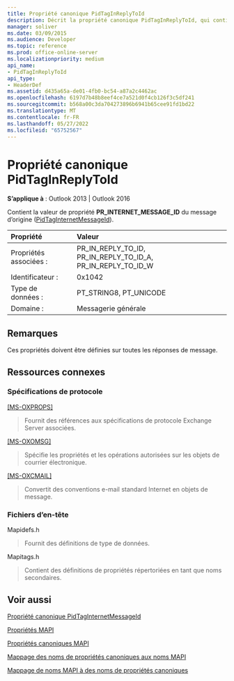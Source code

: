 ```yaml
---
title: Propriété canonique PidTagInReplyToId
description: Décrit la propriété canonique PidTagInReplyToId, qui contient la valeur de propriété PR_INTERNET_MESSAGE_ID (PidTagInternetMessageId) du message d’origine.
manager: soliver
ms.date: 03/09/2015
ms.audience: Developer
ms.topic: reference
ms.prod: office-online-server
ms.localizationpriority: medium
api_name:
- PidTagInReplyToId
api_type:
- HeaderDef
ms.assetid: d435a65a-de01-4fb0-bc54-a87a2c4462ac
ms.openlocfilehash: 6197d7b48b8eef4ce7a521d0f4cb126f3c5df241
ms.sourcegitcommit: b568a00c3da704273896b6941b65cee91fd1bd22
ms.translationtype: MT
ms.contentlocale: fr-FR
ms.lasthandoff: 05/27/2022
ms.locfileid: "65752567"
---
```

# <a name="pidtaginreplytoid-canonical-property"></a>Propriété canonique PidTagInReplyToId

  
  
**S’applique à** : Outlook 2013 | Outlook 2016 
  
Contient la valeur de propriété **PR_INTERNET_MESSAGE_ID** du message d’origine ([PidTagInternetMessageId](pidtaginternetmessageid-canonical-property.md)).
  
|Propriété|Valeur|
|:-----|:-----|
|Propriétés associées :  <br/> |PR_IN_REPLY_TO_ID, PR_IN_REPLY_TO_ID_A, PR_IN_REPLY_TO_ID_W  <br/> |
|Identificateur :  <br/> |0x1042  <br/> |
|Type de données :  <br/> |PT_STRING8, PT_UNICODE  <br/> |
|Domaine :  <br/> |Messagerie générale  <br/> |
   
## <a name="remarks"></a>Remarques

Ces propriétés doivent être définies sur toutes les réponses de message.
  
## <a name="related-resources"></a>Ressources connexes

### <a name="protocol-specifications"></a>Spécifications de protocole

[[MS-OXPROPS]](https://msdn.microsoft.com/library/f6ab1613-aefe-447d-a49c-18217230b148%28Office.15%29.aspx)
  
> Fournit des références aux spécifications de protocole Exchange Server associées.
    
[[MS-OXOMSG]](https://msdn.microsoft.com/library/daa9120f-f325-4afb-a738-28f91049ab3c%28Office.15%29.aspx)
  
> Spécifie les propriétés et les opérations autorisées sur les objets de courrier électronique.
    
[[MS-OXCMAIL]](https://msdn.microsoft.com/library/b60d48db-183f-4bf5-a908-f584e62cb2d4%28Office.15%29.aspx)
  
> Convertit des conventions e-mail standard Internet en objets de message.
    
### <a name="header-files"></a>Fichiers d’en-tête

Mapidefs.h
  
> Fournit des définitions de type de données.
    
Mapitags.h
  
> Contient des définitions de propriétés répertoriées en tant que noms secondaires.
    
## <a name="see-also"></a>Voir aussi



[Propriété canonique PidTagInternetMessageId](pidtaginternetmessageid-canonical-property.md)


[Propriétés MAPI](mapi-properties.md)
  
[Propriétés canoniques MAPI](mapi-canonical-properties.md)
  
[Mappage des noms de propriétés canoniques aux noms MAPI](mapping-canonical-property-names-to-mapi-names.md)
  
[Mappage de noms MAPI à des noms de propriétés canoniques](mapping-mapi-names-to-canonical-property-names.md)

